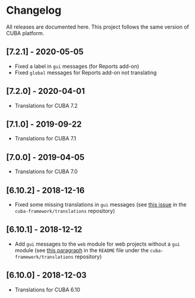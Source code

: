 # Changelog

All releases are documented here. This project follows the same version of CUBA platform.

## [7.2.1] - 2020-05-05

- Fixed a label in `gui` messages (for Reports add-on)
- Fixed `global` messages for Reports add-on not translating

## [7.2.0] - 2020-04-01

- Translations for CUBA 7.2

## [7.1.0] - 2019-09-22

- Translations for CUBA 7.1

## [7.0.0] - 2019-04-05

- Translations for CUBA 7.0

## [6.10.2] - 2018-12-16

- Fixed some missing translations in `gui` messages (see [this issue](https://github.com/cuba-platform/translations/issues/45) in the `cuba-framework/translations` repository)

## [6.10.1] - 2018-12-12

- Add `gui` messages to the `web` module for web projects without a `gui` module (see [this paragraph](https://github.com/cuba-platform/translations#using-an-existing-translation) in the `README` file under the `cuba-framework/translations` repository)

## [6.10.0] - 2018-12-03

- Translations for CUBA 6.10

